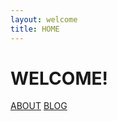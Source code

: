 ```yaml
---
layout: welcome
title: HOME
---
```


<div class="flex center">
  <div>
    <h1>WELCOME!</h1>
    <div class="flex gap-8 x-center">
      <a href="/about">ABOUT</a>
      <a href="/blog">BLOG</a>
    </div>
  </div>
</div>
